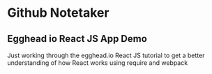 # Github Notetaker
## Egghead io React JS App Demo

Just working through the egghead.io React JS tutorial to get a better
understanding of how React works using require and webpack

